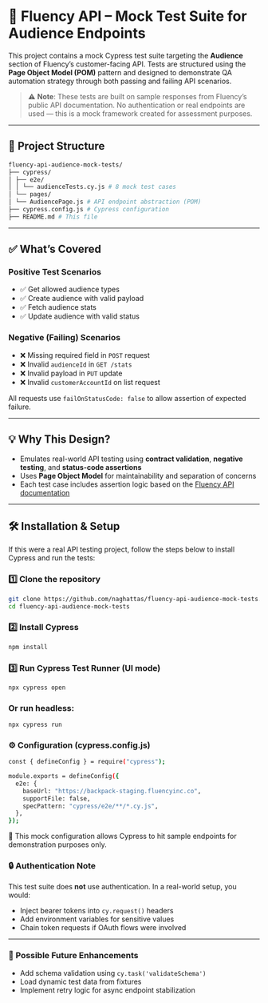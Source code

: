 # 🧪 Fluency API – Mock Test Suite for Audience Endpoints

This project contains a mock Cypress test suite targeting the **Audience** section of Fluency’s customer-facing API. Tests are structured using the **Page Object Model (POM)** pattern and designed to demonstrate QA automation strategy through both passing and failing API scenarios.

> ⚠️ **Note**: These tests are built on sample responses from Fluency’s public API documentation. No authentication or real endpoints are used — this is a mock framework created for assessment purposes.

---

## 📁 Project Structure
```bash
fluency-api-audience-mock-tests/
├── cypress/
│ ├── e2e/
│ │ └── audienceTests.cy.js # 8 mock test cases
│ └── pages/
│ └── AudiencePage.js # API endpoint abstraction (POM)
├── cypress.config.js # Cypress configuration
├── README.md # This file
```

---

## ✅ What’s Covered

### Positive Test Scenarios
- ✅ Get allowed audience types
- ✅ Create audience with valid payload
- ✅ Fetch audience stats
- ✅ Update audience with valid status

### Negative (Failing) Scenarios
- ❌ Missing required field in `POST` request
- ❌ Invalid `audienceId` in `GET /stats`
- ❌ Invalid payload in `PUT` update
- ❌ Invalid `customerAccountId` on list request

All requests use `failOnStatusCode: false` to allow assertion of expected failure.

---

## 💡 Why This Design?

- Emulates real-world API testing using **contract validation**, **negative testing**, and **status-code assertions**
- Uses **Page Object Model** for maintainability and separation of concerns
- Each test case includes assertion logic based on the [Fluency API documentation](https://backpack-staging.fluencyinc.co/api-doc/)

---

## 🛠️ Installation & Setup

If this were a real API testing project, follow the steps below to install Cypress and run the tests:

### 1️⃣ Clone the repository

```bash
git clone https://github.com/naghattas/fluency-api-audience-mock-tests.git
cd fluency-api-audience-mock-tests
```
### 2️⃣ Install Cypress
```bash
npm install
```
### 3️⃣ Run Cypress Test Runner (UI mode)
```bash
npx cypress open
```
### Or run headless:
```bash
npx cypress run
```
### ⚙️ Configuration (cypress.config.js)
```bash
const { defineConfig } = require("cypress");

module.exports = defineConfig({
  e2e: {
    baseUrl: "https://backpack-staging.fluencyinc.co",
    supportFile: false,
    specPattern: "cypress/e2e/**/*.cy.js",
  },
});
```
🧪 This mock configuration allows Cypress to hit sample endpoints for demonstration purposes only.

### 🔒 Authentication Note

This test suite does **not** use authentication. In a real-world setup, you would:

- Inject bearer tokens into `cy.request()` headers  
- Add environment variables for sensitive values  
- Chain token requests if OAuth flows were involved  

---

### 🚀 Possible Future Enhancements

- Add schema validation using `cy.task('validateSchema')`  
- Load dynamic test data from fixtures  
- Implement retry logic for async endpoint stabilization  



